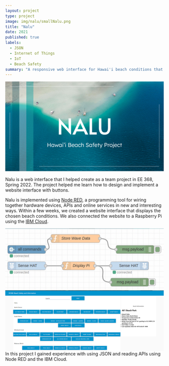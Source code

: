 ```yaml
---
layout: project
type: project
image: img/nalu/smallNalu.png
title: "Nalu"
date: 2021
published: true
labels:
  - JSON
  - Internet of Things
  - IoT
  - Beach Safety
summary: "A responsive web interface for Hawai'i beach conditions that my team developed in EE 368."
---
```


<img class="img-fluid" src="../img/nalu/Nalu.png">

Nalu is a web interface that I helped create as a team project in EE 368, Spring 2022. The project helped me learn how to design and implement a website interface with buttons.

Nalu is implemented using [Node RED](https://nodered.org/), a programming tool for wiring together hardware devices, APIs and online services in new and interesting ways. Within a few weeks, we created a website interface that displays the chosen beach conditions. We also connected the website to a Raspberry Pi using the [IBM Cloud](https://www.ibm.com/cloud).

<img align="left" src="../img/nalu/cloud.png">
<img align="right" src="../img/nalu/website.png">

In this project I gained experience with using JSON and reading APIs using Node RED and the IBM Cloud. 

